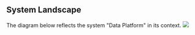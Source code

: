 ## System Landscape
The diagram below reflects the system "Data Platform" in its context.
![](embed:SystemLandscape)
